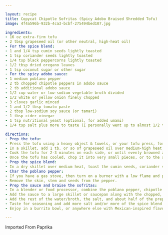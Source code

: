 ```yaml
---

layout: recipe
title: Copycat Chipotle Sofritas (Spicy Adobo Braised Shredded Tofu)
image: 4f4a596b-932b-4ca3-bcbf-275494bed107.jpg

ingredients:
- 16 oz extra-firm tofu
- 2 tbsp grapeseed oil (or other neutral, high-heat oil)
- For the spice blend:
- 1 and 1/4 tsp cumin seeds lightly toasted
- 1 tsp coriander seeds lightly toasted
- 1/4 tsp black peppercorns lightly toasted
- 1/2 tbsp dried oregano leaves
- 1 tsp coconut sugar or other sugar
- For the spicy adobo sauce:
- 1 medium poblano pepper
- 2 tb chopped chipotle peppers in adobo sauce
- 2 tb additional adobo sauce
- 1/2 cup water or low-sodium vegetable broth divided
- 1/2 white or yellow onion finely chopped
- 3 cloves garlic minced
- 1 and 1/2 tbsp tomato paste
- 2 tbsp low-sodium soy sauce (or tamari)
- 1 tbsp cider vinegar
- 1 tsp nutritional yeast (optional, for added umami)
- 1/4 tsp salt plus more to taste (I personally went up to almost 1/2 tsp.)

directions:
- Prep the tofu:
- Press the tofu using a heavy object & towels, or your tofu press, for at least 5 minutes to remove any excess moisture. Slice the tofu into about 8 slices.
- In a skillet, add 1 tb. or so of grapeseed oil over medium-high heat, until shimmering. Add as many slices of tofu as you can fit without crowding.
- Cook the tofu for 2-3 minutes on each side, or until evenly browned all the way around the outside. Remove from the heat and repeat with remaining slices of tofu. Set aside.
- Once the tofu has cooled, chop it into very small pieces, or to the size desired.
- Prep the spice blend:
- In a dry skillet over medium heat, toast the cumin seeds, coriander seeds, and peppercorns just until they start to smell fragrant. Add them to a spice grinder or mortar & pestle, along with the oregano and sugar. Grind into a fine powder.
- Char the poblano pepper:
- If you have a gas stove, then turn on a burner with a low flame and place the pepper over the flames, using metal tongs if needed to hold it in place. Rotate the pepper occasionally, until it is browned on all sides and soft in the middle. The pepper should look like it has collapsed in on itself. You could also grill the pepper, or roast it in the oven until browned and soft. See the notes for suggestions on managing the spiciness or substituting for this ingredients.
- Remove the skin, stem and seeds from the pepper.
- Prep the sauce and braise the sofritas:
- In a blender or food processor, combine the poblano pepper, chipotle peppers, adobo sauce, about half of the water or broth, onion, garlic, tomato paste, soy sauce, vinegar, and optional nutritional yeast. Process until completely smooth.
- Add the sauce to a large skillet or saucepan along with the chopped, fried tofu. Bring to a gentle boil and then reduce the heat to medium.
- Add the rest of the water/broth, the salt, and about half of the prepared spice blend. Cover the pan, and cook for 5-7 minutes.
- Taste for seasoning and add more salt and/or more of the spice blend as desired. Stir, cover again, and cook for about 5 more minutes, or until most of the liquid is absorbed and the raw onion and garlic taste is gone.
- Enjoy in a burrito bowl, or anywhere else with Mexican-inspired flavors!

---
```

Imported From Paprika
